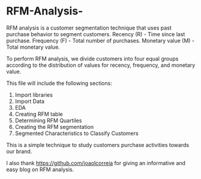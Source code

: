 # RFM-Analysis-

RFM analysis is a customer segmentation technique that uses past purchase behavior to segment customers.
Recency (R) - Time since last purchase.
Frequency (F) - Total number of purchases.
Monetary value (M) - Total monetary value.

To perform RFM analysis, we divide customers into four equal groups according to the distribution of values for recency, frequency, and monetary value.

This file will include the following sections:
1. Import libraries
2. Import Data
3. EDA
4. Creating RFM table 
5. Determining RFM Quartiles
6. Creating the RFM segmentation 
7. Segmented Characteristics to Classify Customers

This is a simple technique to study customers purchase activities towards our brand.

I also thank https://github.com/joaolcorreia for giving an informative and easy blog on RFM analysis.
